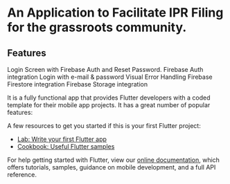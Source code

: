 # An Application to Facilitate IPR Filing for the grassroots community.


## Features

 Login Screen with Firebase Auth and Reset Password.
 Firebase Auth integration
 Login with e-mail & password
 Visual Error Handling
 Firebase Firestore integration
 Firebase Storage integration

It is a fully functional app that provides Flutter developers with a coded template for their mobile app projects. It has a great number of popular features:



A few resources to get you started if this is your first Flutter project:

- [Lab: Write your first Flutter app](https://flutter.dev/docs/get-started/codelab)
- [Cookbook: Useful Flutter samples](https://flutter.dev/docs/cookbook)

For help getting started with Flutter, view our
[online documentation](https://flutter.dev/docs), which offers tutorials,
samples, guidance on mobile development, and a full API reference.
